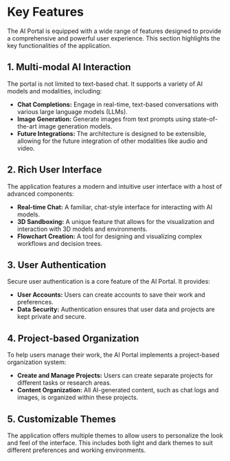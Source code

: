 # Key Features

The AI Portal is equipped with a wide range of features designed to provide a comprehensive and powerful user experience. This section highlights the key functionalities of the application.

## 1. Multi-modal AI Interaction

The portal is not limited to text-based chat. It supports a variety of AI models and modalities, including:

*   **Chat Completions:** Engage in real-time, text-based conversations with various large language models (LLMs).
*   **Image Generation:** Generate images from text prompts using state-of-the-art image generation models.
*   **Future Integrations:** The architecture is designed to be extensible, allowing for the future integration of other modalities like audio and video.

## 2. Rich User Interface

The application features a modern and intuitive user interface with a host of advanced components:

*   **Real-time Chat:** A familiar, chat-style interface for interacting with AI models.
*   **3D Sandboxing:** A unique feature that allows for the visualization and interaction with 3D models and environments.
*   **Flowchart Creation:** A tool for designing and visualizing complex workflows and decision trees.

## 3. User Authentication

Secure user authentication is a core feature of the AI Portal. It provides:

*   **User Accounts:** Users can create accounts to save their work and preferences.
*   **Data Security:** Authentication ensures that user data and projects are kept private and secure.

## 4. Project-based Organization

To help users manage their work, the AI Portal implements a project-based organization system:

*   **Create and Manage Projects:** Users can create separate projects for different tasks or research areas.
*   **Content Organization:** All AI-generated content, such as chat logs and images, is organized within these projects.

## 5. Customizable Themes

The application offers multiple themes to allow users to personalize the look and feel of the interface. This includes both light and dark themes to suit different preferences and working environments.